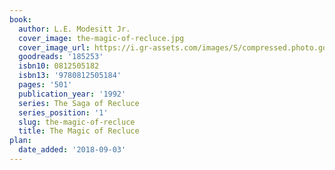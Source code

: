 ```yaml
---
book:
  author: L.E. Modesitt Jr.
  cover_image: the-magic-of-recluce.jpg
  cover_image_url: https://i.gr-assets.com/images/S/compressed.photo.goodreads.com/books/1386922249l/185253.jpg
  goodreads: '185253'
  isbn10: 0812505182
  isbn13: '9780812505184'
  pages: '501'
  publication_year: '1992'
  series: The Saga of Recluce
  series_position: '1'
  slug: the-magic-of-recluce
  title: The Magic of Recluce
plan:
  date_added: '2018-09-03'
---
```

